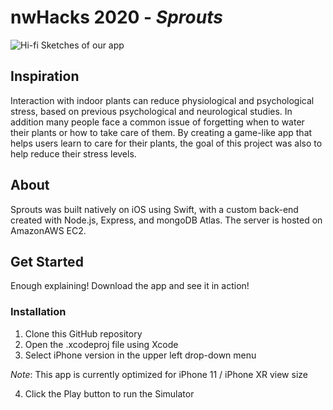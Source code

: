 # nwHacks 2020 - *Sprouts*

<img src="https://github.com/yan-alan/nwHacks-food-doods-1/blob/master/original.jpg" alt="Hi-fi Sketches of our app">

## Inspiration
Interaction with indoor plants can reduce physiological and psychological stress, based on previous psychological and neurological studies. In addition many people face a common issue of forgetting when to water their plants or how to take care of them. By creating a game-like app that helps users learn to care for their plants, the goal of this project was also to help reduce their stress levels.

## About
Sprouts was built natively on iOS using Swift, with a custom back-end created with Node.js, Express, and mongoDB Atlas. The server is hosted on AmazonAWS EC2.

## Get Started
Enough explaining! Download the app and see it in action!

### Installation
1) Clone this GitHub repository
2) Open the .xcodeproj file using Xcode
3) Select iPhone version in the upper left drop-down menu 

*Note*: This app is currently optimized for iPhone 11 / iPhone XR view size

4) Click the Play button to run the Simulator


